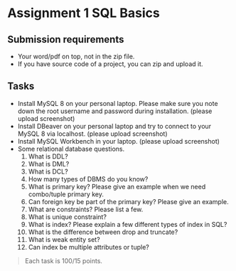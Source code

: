 # Assignment 1 SQL Basics

## Submission requirements

* Your word/pdf on top, not in the zip file.
* If you have source code of a project, you can zip and upload it.

## Tasks

* Install MySQL 8 on your personal laptop. Please make sure you note down the root username and password during installation. (please upload screenshot)
* Install DBeaver on your personal laptop and try to connect to your MySQL 8 via localhost. (please upload screenshot)
* Install MySQL Workbench in your laptop. (please upload screenshot)
* Some relational database questions.
   1. What is DDL?
   2. What is DML?
   3. What is DCL?
   4. How many types of DBMS do you know?
   5. What is primary key? Please give an example when we need combo/tuple primary key.
   6. Can foreign key be part of the primary key? Please give an example.
   7. What are constraints? Please list a few.
   8. What is unique constraint?
   9. What is index? Please explain a few different types of index in SQL?
   10. What is the difference between drop and truncate?
   11. What is weak entity set?
   12. Can index be multiple attributes or tuple?

>Each task is 100/15 points.

